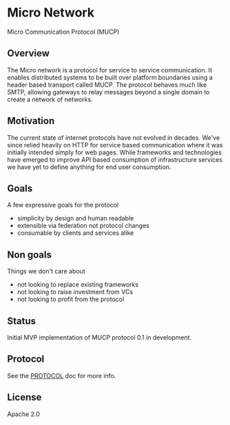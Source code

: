 # Micro Network

Micro Communication Protocol (MUCP)

## Overview

The Micro network is a protocol for service to service communication. 
It enables distributed systems to be built over platform boundaries using 
a header based transport called MUCP. The protocol behaves much like SMTP, 
allowing gateways to relay messages beyond a single domain to create a 
network of networks. 

## Motivation

The current state of internet protocols have not evolved in decades. We've
since relied heavily on HTTP for service based communication where it was 
initially intended simply for web pages. While frameworks and technologies 
have emerged to improve API based consumption of infrastructure services 
we have yet to define anything for end user consumption.

## Goals

A few expressive goals for the protocol

- simplicity by design and human readable
- extensible via federation not protocol changes
- consumable by clients and services alike

## Non goals

Things we don't care about

- not looking to replace existing frameworks
- not looking to raise investment from VCs
- not looking to profit from the protocol

## Status

Initial MVP implementation of MUCP protocol 0.1 in development.

## Protocol

See the [PROTOCOL](PROTOCOL.md) doc for more info.

## License

Apache 2.0
